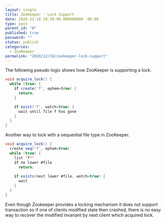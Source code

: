 ```yaml
---
layout: single
title: ZooKeeper - Lock Support
date: 2020-12-18 19:30:00.000000000 -05:00
type: post
parent_id: "0"
published: true
password: ""
status: publish
categories:
  - ZooKeeper
permalink: "2020/12/18/zookeeper-lock-support"
---
```


The following pseudo logic shows how ZooKeeper is supporting a lock.
```java
void acquire_lock() {
  while (true) {
    if create('f', ephem=true) {
      return;
    }

    if exist('f', watch=true) {
      wait until file f has gone
    }
  }
}
```

Another way to lock with a sequential file type in ZooKeeper.
```java
void acquire_lock() {
  create seq('f', ephem=true)
  while (true) {
    list 'f*'
    if no lower #file
      return;
    
    if exists(next lower #file, watch=true) {
      wait
    }
  }
}
```

Even though Zookeeper provides a locking mechanism it does not support transaction so if one of clients modified state then crashed, there is no easy way to recover the modified invariant by next client which acquired lock.
